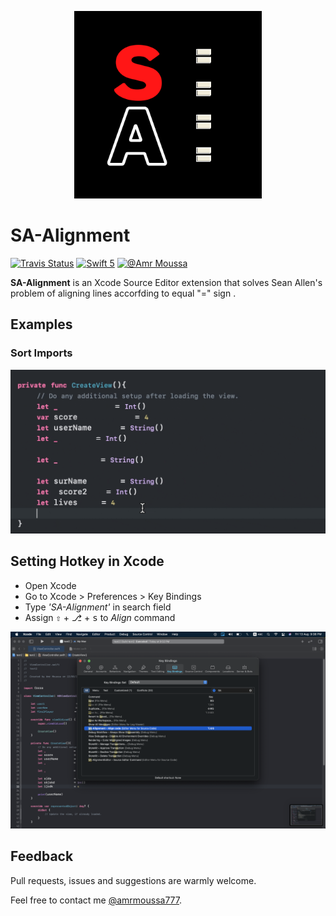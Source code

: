 <p align="center">
    <img src="Logo/SAExtension.png" width="300" max-width="50%" alt="Lines Sorter" />
</p>

# SA-Alignment

[![Travis Status](https://travis-ci.org/V8tr/LinesSorter-Xcode-Extension.svg?branch=master)](https://travis-ci.org/V8tr/LinesSorter-Xcode-Extension)
[![Swift 5](https://img.shields.io/badge/swift-5-orange.svg?style=flat)](#)
[![@Amr Moussa](https://img.shields.io/github/followers/amrmoussa777?style=social)](https://amrmoussa777.github.io/)

**SA-Alignment** is an Xcode Source Editor extension that solves Sean Allen's problem of aligning lines accorfding to equal "=" sign .

## Examples

### Sort Imports

![SA-Alignment - Align Demo](Logo/SA-aliggnment.gif)

## Setting Hotkey in Xcode

- Open Xcode
- Go to Xcode > Preferences > Key Bindings
- Type *'SA-Alignment'* in search field
- Assign  <kbd>⇧</kbd> + <kbd>⎇</kbd> + <kbd>s</kbd> to *Align* command


![SA-Alignment Xcode Extension - Key Binding](Logo/keyBinding.png)





## Feedback

Pull requests, issues and suggestions are warmly welcome.

Feel free to contact me [@amrmoussa777](https://amrmoussa777.github.io/).
